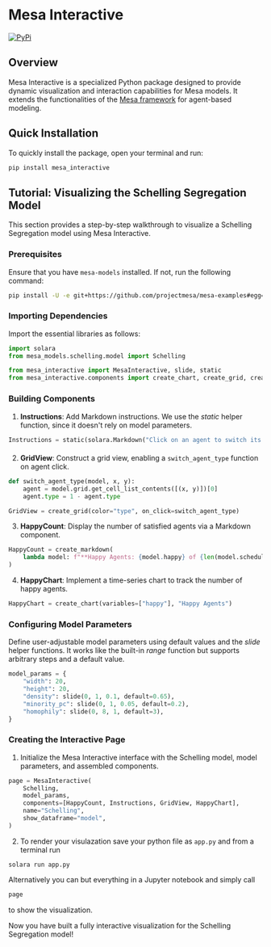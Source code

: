 # Mesa Interactive

[![PyPi](https://img.shields.io/pypi/v/mesa_interactive.svg)](https://pypi.python.org/pypi/mesa_interactive)

## Overview

Mesa Interactive is a specialized Python package designed to provide dynamic visualization and interaction capabilities for Mesa models. It extends the functionalities of the [Mesa framework](https://github.com/projectmesa/mesa) for agent-based modeling.

## Quick Installation

To quickly install the package, open your terminal and run:

```bash
pip install mesa_interactive
```

## Tutorial: Visualizing the Schelling Segregation Model

This section provides a step-by-step walkthrough to visualize a Schelling Segregation model using Mesa Interactive.

### Prerequisites

Ensure that you have `mesa-models` installed. If not, run the following command:

```bash
pip install -U -e git+https://github.com/projectmesa/mesa-examples#egg=mesa-models
```

### Importing Dependencies

Import the essential libraries as follows:

```python
import solara
from mesa_models.schelling.model import Schelling

from mesa_interactive import MesaInteractive, slide, static
from mesa_interactive.components import create_chart, create_grid, create_markdown
```

### Building Components

1. **Instructions**: Add Markdown instructions. We use the _static_ helper function, since it doesn't rely on model parameters.

```python
Instructions = static(solara.Markdown("Click on an agent to switch its type."))
```

####

2. **GridView**: Construct a grid view, enabling a `switch_agent_type` function on agent click.

```python
def switch_agent_type(model, x, y):
    agent = model.grid.get_cell_list_contents([(x, y)])[0]
    agent.type = 1 - agent.type

GridView = create_grid(color="type", on_click=switch_agent_type)
```

3. **HappyCount**: Display the number of satisfied agents via a Markdown component.

```python
HappyCount = create_markdown(
    lambda model: f"**Happy Agents: {model.happy} of {len(model.schedule.agents)}**"
)
```

4. **HappyChart**: Implement a time-series chart to track the number of happy agents.

```python
HappyChart = create_chart(variables=["happy"], "Happy Agents")
```

### Configuring Model Parameters

Define user-adjustable model parameters using default values and the _slide_ helper functions. It works like the built-in _range_ function but supports arbitrary steps and a default value.

```python
model_params = {
    "width": 20,
    "height": 20,
    "density": slide(0, 1, 0.1, default=0.65),
    "minority_pc": slide(0, 1, 0.05, default=0.2),
    "homophily": slide(0, 8, 1, default=3),
}
```

### Creating the Interactive Page

1. Initialize the Mesa Interactive interface with the Schelling model, model parameters, and assembled components.

```python
page = MesaInteractive(
    Schelling,
    model_params,
    components=[HappyCount, Instructions, GridView, HappyChart],
    name="Schelling",
    show_dataframe="model",
)
```

2. To render your visulazation save your python file as `app.py` and from a terminal run

```
solara run app.py
```

Alternatively you can but everything in a Jupyter notebook and simply call

```python
page
```

to show the visualization.

Now you have built a fully interactive visualization for the Schelling Segregation model!
